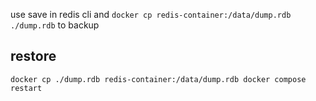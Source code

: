use save in redis cli and `docker cp redis-container:/data/dump.rdb ./dump.rdb` to backup

## restore
`docker cp ./dump.rdb redis-container:/data/dump.rdb docker compose restart`

